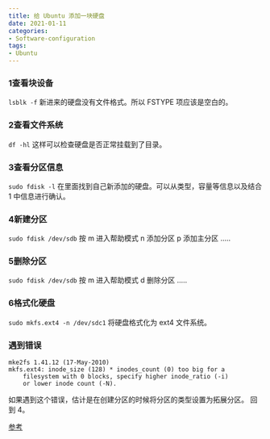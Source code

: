 ```yaml
---
title: 给 Ubuntu 添加一块硬盘
date: 2021-01-11
categories:
- Software-configuration
tags:
- Ubuntu
---
```




### 1查看块设备

`lsblk -f` 
新进来的硬盘没有文件格式。所以 FSTYPE 项应该是空白的。

### 2查看文件系统

`df -hl`
这样可以检查硬盘是否正常挂载到了目录。


### 3查看分区信息

`sudo fdisk -l`
在里面找到自己新添加的硬盘。可以从类型，容量等信息以及结合 1 中信息进行确认。

### 4新建分区

`sudo fdisk /dev/sdb`
按 m 进入帮助模式
n 添加分区
p 添加主分区 
.....

### 5删除分区

`sudo fdisk /dev/sdb`
按 m 进入帮助模式
d 删除分区
.....

### 6格式化硬盘

`sudo mkfs.ext4 -n /dev/sdc1`
将硬盘格式化为 ext4 文件系统。

### 遇到错误

```
mke2fs 1.41.12 (17-May-2010)  
mkfs.ext4: inode_size (128) * inodes_count (0) too big for a  
    filesystem with 0 blocks, specify higher inode_ratio (-i)  
    or lower inode count (-N).  
```

如果遇到这个错误，估计是在创建分区的时候将分区的类型设置为拓展分区。 回到 4。







[参考](https://blog.csdn.net/u010953609/article/details/104036767)